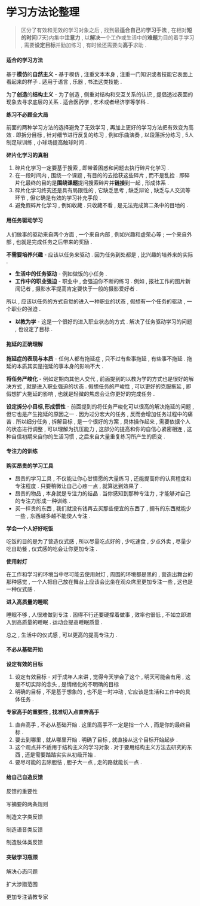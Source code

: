 # 学习方法论整理

> 区分了有效和无效的学习对象之后 , 找到最**适合自己**的**学习手法** , 在相对**短的时间**\(7天\)内集中**注意力** , 以**解决**一个工作或生活中的**难题**为目的着手学习 , 需要**设定目标**并勤加练习 , 有时候还需要向**高手**求助 .

#### **适合的学习方法**

基于**模仿**的**自然主义** - 基于模仿 , 注重文本本身 , 注重一门知识或者技能它表面上看起来的样子 . 适用于语言 , 乐器 , 书法这类技能 .

为了**创造**的**结构主义** - 为了创造 , 侧重对结构和交互关系的认识 , 提倡透过表面的现象去寻求底层的关系 . 适合医药学 , 艺术或者经济学等学科 .

**练习不必顾全大局**

前面的两种学习方法的选择避免了无效学习 , 再加上更好的学习方法把有效变为高效 . 即拆分目标 , 针对细节进行反复的练习 , 例如乐曲演奏 , 以段落拆分练习 , 5人制足球训练 , 小球场提高触球时间 .

**碎片化学习的真相**

1. 碎片化学习一定要基于搜索 , 即带着困惑和问题去执行碎片化学习 . 
2. 在一段时间内 , 围绕一个课题 , 有目的的去拾获这些碎片 , 而不是乱捡 . 即碎片化最终的目的是**围绕课题**提问搜索碎片并**链接**到一起 , 形成体系 . 
3. 碎片化学习终究还是具有局限性的 , 它缺乏思考 , 缺乏辩论 , 缺乏与人交流等环节 , 但它确是有效的学习补充手段 . 
4. 避免假碎片化学习 , 例如收藏 . 只收藏不看 , 是无法完成第二条中的目地的 . 

#### 用任务驱动学习

人们做事的驱动来自两个方面 , 一个来自内部 , 例如兴趣和虚荣心等 ; 一个来自外部 , 也就是完成任务之后带来的奖励 .

**不需要培养兴趣** - 应该以任务来驱动 . 因为任务到处都是 , 比兴趣的培养来的实际 .

* **生活中的任务驱动** - 例如做饭的小任务 . 
* **工作中的职业强迫** - 职业中 , 会强迫你不断的练习 . 例如 , 报社工作的图片新闻记者 , 摄影水平提高肯定要快于一般的摄影爱好者 . 

所以 , 应该以任务的方式自觉的进入一种职业的状态 , 假想有一个任务的驱动 , 一个职业的强迫 .

* **以教为学** - 这是一个很好的进入职业状态的方式 . 解决了任务驱动学习的问题 , 也设定了目标 . 

#### 拖延的正确理解

**拖延症的表现与本质** - 任何人都有拖延症 , 只不过有些事拖延 , 有些事不拖延 . 拖延的本质其实是拖延的事本身的影响不大 .

**将任务严峻化** - 例如定期向其他人交代 , 前面提到的以教为学的方式也是很好的解决方式 , 就是进入职业强迫的状态 . 假想任务的严峻性 , 可以更好的克服拖延 , 即假想扩大拖延的影响 , 也就是轻微的焦虑会让你更好的完成任务 .

**设定拆分小目标,形成惯性** - 前面提到的将任务严峻化可以很高的解决拖延的问题 , 但它也是产生拖延的原因之一 . 因为过分宏大的任务 , 反而会增加任务过程中的痛苦 . 所以细分任务 , 拆解目标 , 是一个很好的方案 , 具体操作起来 , 需要依据个人的状态进行调整 , 可以理解为抗压能力 , 这部分的提高和你的自信心紧密相连 , 这种自信初期来自你的生活习惯 , 之后来自大量重复练习所产生的质变 .

#### 专注力的训练

**购买昂贵的学习工具**

* 昂贵的学习工具 , 不仅能让你心甘情愿的大量练习 , 还能提高你的认真程度和专注程度 . 只要稍微让自己心疼一点 , 就算达到效果了 . 
* 昂贵的物品 , 本身就是专注力的结晶 . 当你感知到那种专注力 , 才能够对自己的专注力形成一种训练 . 
* 买一样贵的东西 , 我们就没有钱再去买那些便宜的东西了 , 拥有的东西就能少一些 , 东西越多越不能使人专注 . 

**学会一个人好好吃饭**

吃饭的目的是为了营造仪式感 , 所以尽量吃点好的 , 少吃速食 , 少点外卖 , 尽量少吃自助餐 , 仪式感的吃会让你更加专注 .

**使用射灯**

在工作和学习的环境当中尽可能去使用射灯 , 周围的环境都是黑的 , 营造出舞台的那种感觉 , 一个人把自己放在舞台上应该会比坐在观众席里更加专注一些 , 这也是一种仪式感 .

**进入高质量的睡眠**

睡眠不够 , 人很难做到专注 . 困得不行还要硬撑着做事 , 效率也很低 , 不如立即进入到高质量的睡眠 . 运动会提高睡眠质量 .

总之 , 生活中的仪式感 , 可以更高的提高专注力 .

#### 不必从基础开始

**设定有效的目标**

1. 设定有效目标 - 对于成年人来讲 , 觉得今天学会了这个 , 明天可能会有用 , 这是不切实际的念头 , 是情绪化的不明确的目标
2. 明确的目标 , 不是基于想象的 , 也不是一时冲动 , 它应该是生活和工作中的具体任务 . 

**专家高手的重要性 , 找准切入点直奔高手**

1. 直奔高手 , 不必从基础开始 . 这里的高手不一定是指一个人 , 而是你的最终目标 . 
2. 要去到哪里 , 就从哪里开始 . 明确了目标 , 就直接从这个目标开始起步 . 
3. 这个观点并不适用于结构主义的学习对象 . 对于要用结构主义方法去研究的东西 , 还是需要踏踏实实从初级开始 . 
4. 要尽可能的去除胆怯 , 胆子大一点 , 走的路就能长一点 . 

#### 给自己自造反馈

反馈的重要性

写摘要的两条规则

制造文字类反馈

制造语音类反馈

制造肢体类反馈

#### 突破学习瓶颈

解决心态问题

扩大涉猎范围

更加专注请教专家

